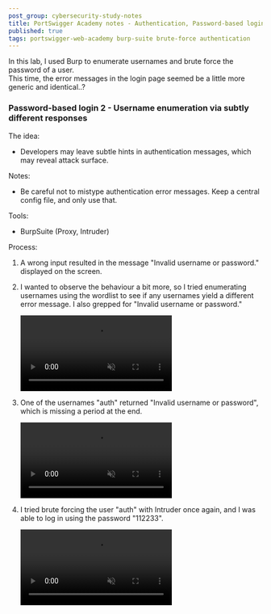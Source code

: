 ```yaml
---
post_group: cybersecurity-study-notes
title: PortSwigger Academy notes - Authentication, Password-based login Username enumeration via subtly different responses 
published: true
tags: portswigger-web-academy burp-suite brute-force authentication
---
```


In this lab, I used Burp to enumerate usernames and brute force the password of a user.  
This time, the error messages in the login page seemed be a little more generic and identical..?

### Password-based login 2 - Username enumeration via subtly different responses
The idea:  
- Developers may leave subtle hints in authentication messages, which may reveal attack surface.

Notes:
- Be careful not to mistype authentication error messages. Keep a central config file, and only use that.

Tools:
- BurpSuite (Proxy, Intruder)

Process:
1. A wrong input resulted in the message "Invalid username or password." displayed on the screen. 

2. I wanted to observe the behaviour a bit more, so I tried enumerating usernames using the wordlist to see if any usernames yield a different error message.
   I also grepped for "Invalid username or password."

   <video src="/assets/videos/portswigger-academy-notes/authentication-password-based-2-1.mp4" controls loop muted></video>

3. One of the usernames "auth" returned "Invalid username or password", which is missing a period at the end.

   <video src="/assets/videos/portswigger-academy-notes/authentication-password-based-2-2.mp4" controls loop muted></video>

4. I tried brute forcing the user "auth" with Intruder once again, and I was able to log in using the password "112233".

   <video src="/assets/videos/portswigger-academy-notes/authentication-password-based-2-3.mp4" controls loop muted></video>